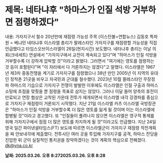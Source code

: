 # **제목: 네타냐후 "하마스가 인질 석방 거부하면 점령하겠다"**

  내용: 가자지구서 철수 20년만에 재점령 가능성 주목    (이스탄불=연합뉴스) 김동호 특파원 = 베냐민 네타냐후 이스라엘 총리가 팔레스타인 가자지구를 재점령할 가능성을 직접 언급했다고 타임스오브이스라엘이 26일(현지시간) 보도했다.    네타냐후 총리는 이날 의회(크네세트) 연설에서 "가자지구에서 교전이 계속되고 있다"며 "하마스가 인질 석방을 거부할수록 더 강하게 압박할 것"이라고 밝혔다.    그러면서 "여기에는 영토를 점령하는 것 등이 포함된다"며 "이 자리에서 다 거론하지는 않겠다"고 말했다.    이스라엘은 1967년 제3차 중동전쟁을 계기로 가자지구를 점령했으나 38년 만인 2005년 이 지역의 유대인 정착촌 21곳을 비우고 자국민과 군대를 철수했다.    2023년 10월 팔레스타인 무장정파 하마스의 기습으로 가자지구 전쟁이 발발한 이후에도 이스라엘은 인질 구출과 하마스 소탕에 초점을 맞췄을 뿐 점령을 목표로 삼지는 않았다.    그러나 이달 들어 양측의 휴전이 만료되고 연장 협상은 교착된 가운데 전투가 재개되면서 이스라엘 내각 강경파를 중심으로 가자지구 재점령이 거론되기 시작했다.    지난 21일 이스라엘 카츠 이스라엘 국방장관은 "하마스가 인질 석방을 거부할수록 더 많은 영토를 잃게 될 것이며 이는 이스라엘에 합병될 것"이라고 경고했다. 또 "인질들이 풀려나지 않으면 이스라엘은 영구적 통제를 위해 가자지구에서 점점 더 많은 영토를 차지하게 될 것"이라고도 언급했다.    지난 24일 영국 일간 파이낸셜타임스(FT) 보도에 따르면 이스라엘군이 가자지구 재점령 작전계획을 짜 안보내각에 제출했다. 전투사단 여러 곳을 투입해 가자지구를 공격, 하마스 잔당을 진압한 뒤 군이 실질적인 통치권을 장악하겠다는 것이 계획의 핵심으로 전해졌다.    dk@yna.co.kr

  **날짜: 2025.03.26. 오후 8:272025.03.26. 오후 8:28**